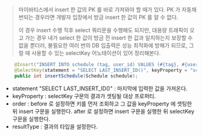 > 마이바티스에서 insert 한 값의 PK 를 바로 가져와야 할 때가 있다. PK 가 자동채번되는 경우라면 개발자 입장에서 방금 insert 한 값의 PK 를 알 수 없다.
>
> 이 경우 insert 수행 직후 select 쿼리문을 수행해도 되지만, 대용량 트래픽이 오고 가는 경우 내가 select 한 값이 방금 전 insert 한 값과 일치하는지 보장할 수 없을 뿐더러, 불필요한 여러 번의 DB 입출력은 성능 최적화에 방해가 되므로, 그럴 때 사용할 수 있는 selectKey 어노테이션이 있어 정리해본다.

```java
    @Insert("INSERT INTO schedule (tag, user_id) VALUES (#{tag}, #{userId})")
    @SelectKey(statement = "SELECT LAST_INSERT_ID()", keyProperty = "scheduleId", before = false, resultType = long.class)
    public int insertSchedule(Schedule schedule);
```

- statement "SELECT LAST_INSERT_ID()" : 마지막에 입력한 값을 가져온다.
- keyProperty : selectKey 구문의 결과가 셋팅될 대상 프로퍼티.
- order : before 로 설정하면 키를 먼저 조회하고 그 값을 keyProperty 에 셋팅한 뒤 insert 구문을 실행한다. after 로 설정하면 insert 구문을 실행한 뒤 selectKey 구문을 실행한다.
- resultType : 결과의 타입을 설정한다.
